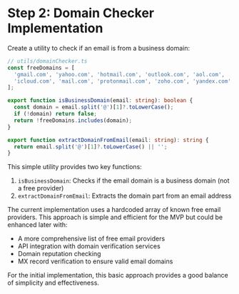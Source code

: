 # Step 2: Domain Checker Implementation

Create a utility to check if an email is from a business domain:

```typescript
// utils/domainChecker.ts
const freeDomains = [
  'gmail.com', 'yahoo.com', 'hotmail.com', 'outlook.com', 'aol.com',
  'icloud.com', 'mail.com', 'protonmail.com', 'zoho.com', 'yandex.com'
];

export function isBusinessDomain(email: string): boolean {
  const domain = email.split('@')[1]?.toLowerCase();
  if (!domain) return false;
  return !freeDomains.includes(domain);
}

export function extractDomainFromEmail(email: string): string {
  return email.split('@')[1]?.toLowerCase() || '';
}
```

This simple utility provides two key functions:

1. `isBusinessDomain`: Checks if the email domain is a business domain (not a free provider)
2. `extractDomainFromEmail`: Extracts the domain part from an email address

The current implementation uses a hardcoded array of known free email providers. This approach is simple and efficient for the MVP but could be enhanced later with:

- A more comprehensive list of free email providers
- API integration with domain verification services
- Domain reputation checking
- MX record verification to ensure valid email domains

For the initial implementation, this basic approach provides a good balance of simplicity and effectiveness.
